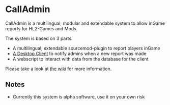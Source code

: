 # CallAdmin  
CallAdmin is a multilingual, modular and extendable system to allow inGame reports for HL2-Games and Mods.  

The system is based on 3 parts.  
* A multilingual, extendable sourcemod-plugin to report players inGame  
* [A Desktop Client](https://github.com/popoklopsi/CallAdmin-Client) to notify admins when a new report was made  
* A webscript to interact with data from the database for the client  

Please take a look at [the wiki](https://github.com/Impact123/CallAdmin/wiki) for more information.

## Notes
* Currently this system is alpha software, use it on your own risk  